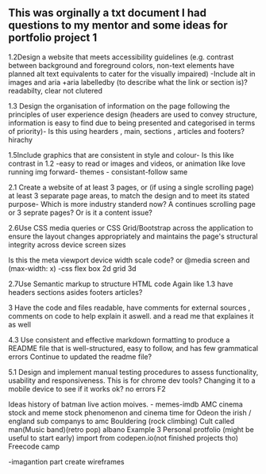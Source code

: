 ## This was orginally a txt document I had questions to my mentor and some ideas for portfolio project 1 ##

1.2Design a website that meets accessibility guidelines (e.g. contrast between background and
foreground colors, non-text elements have planned alt text equivalents to cater for the visually
impaired)
-Include alt in images and aria +aria labelledby (to describe what the link or section is)? readabilty, clear not clutered 

1.3 Design the organisation of information on the page following the principles of user experience
design (headers are used to convey structure, information is easy to find due to being
presented and categorised in terms of priority)-
Is this using hearders , main, sections , articles and footers? hirachy 

1.5Include graphics that are consistent in style and colour-
Is this like contrast in 1.2 -easy to read or  images and videos, or animation like love running img forward- themes - consistant-follow same

2.1
Create a website of at least 3 pages, or (if using a single scrolling page) at least 3 separate
page areas, to match the design and to meet its stated purpose-
Which is more industry standerd now? A continues scrolling page or 3 seprate pages? Or is it a content issue?

2.6Use CSS media queries or CSS Grid/Bootstrap across the application to ensure the layout
changes appropriately and maintains the page's structural integrity across device screen sizes

Is this the meta viewport device width scale code? or @media screen and (max-width: x) -css flex box 2d grid 3d

2.7Use Semantic markup to structure HTML code
Again like 1.3 have headers sections asides footers articles?

3
Have the code and files readable, have comments for external sources , comments on code to help explain it aswell. 
and a read me that explaines it as well

4.3 Use consistent and effective markdown formatting to produce a README file that is
well-structured, easy to follow, and has few grammatical errors
Continue to updated the readme file?

5.1 Design and implement manual testing procedures to assess functionality, usability and
responsiveness.
This is for chrome dev tools? Changing it to a mobile device to see if it works ok? no errors F2



Ideas
history of batman live action moives. - memes-imdb
AMC cinema stock and meme stock phenomenon and cinema time for Odeon the irish / england sub companys to amc
Bouldering (rock climbing)
Cult called man(Music band)(retro pop)
albano
Example 3 Personal protfolio (might be useful to start early) import from codepen.io(not finished projects tho) Freecode camp

-imagantion part
create wireframes